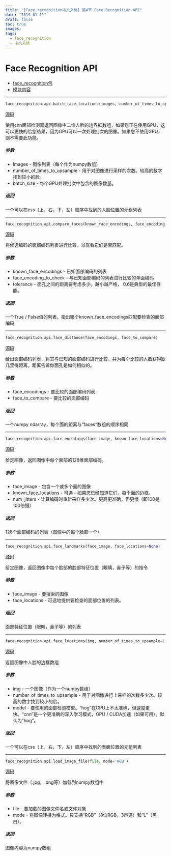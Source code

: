 ```yaml
---
title: "[Face_recognition中文文档] 第4节 Face Recognition API"
date: "2019-01-11"
draft: false
toc: true
images:
tags: 
  - face_recognition
  - 中文文档
---
```


# Face Recognition API

- [face_recognition包](https://face-recognition.readthedocs.io/en/latest/face_recognition.html)
- [模块内容](https://face-recognition.readthedocs.io/en/latest/face_recognition.html#module-face_recognition.api)

---

```python
face_recognition.api.batch_face_locations(images, number_of_times_to_upsample=1, batch_size=128)
```

[源码](https://face-recognition.readthedocs.io/en/latest/_modules/face_recognition/api.html#batch_face_locations)

使用cnn面部检测器返回图像中二维人脸的边界框数组，如果您正在使用GPU，这可以更快的给您结果，因为GPU可以一次处理批次的图像。如果您不使用GPU，则不需要此功能。

##### 参数

- images - 图像列表（每个作为numpy数组）
- number_of_times_to_upsample - 用于对图像进行采样的次数。较高的数字找到较小的脸。
- batch_size - 每个GPU处理批次中包含的图像数量。

##### 返回

一个可以在css（上，右，下，左）顺序中找到的人脸位置的元组列表

---

```python
face_recognition.api.compare_faces(known_face_encodings, face_encoding_to_check, tolerance=0.6)
```

[源码](https://face-recognition.readthedocs.io/en/latest/_modules/face_recognition/api.html#compare_faces)

将候选编码的面部编码列表进行比较，以查看它们是否匹配。

##### 参数

- known_face_encodings - 已知面部编码的列表
- face_encoding_to_check - 与已知面部编码的列表进行比较的单面编码
- tolerance - 面孔之间的距离要考虑多少。越小越严格， 0.6是典型的最佳性能。

##### 返回

一个True / False值的列表，指出哪个known_face_encodings匹配要检查的面部编码

---

```python
face_recognition.api.face_distance(face_encodings, face_to_compare)
```

[源码](https://face-recognition.readthedocs.io/en/latest/_modules/face_recognition/api.html#face_distance)

给出面部编码列表，将其与已知的面部编码进行比较，并为每个比较的人脸获得欧几里得距离。距离告诉你面孔是如何相似的。

##### 参数

- face_encodings - 要比较的面部编码列表
- face_to_compare - 要比较的面部编码

##### 返回

一个numpy ndarray，每个面的距离与“faces”数组的顺序相同

---

```python
face_recognition.api.face_encodings(face_image, known_face_locations=None, num_jitters=1)
```

[源码](https://face-recognition.readthedocs.io/en/latest/_modules/face_recognition/api.html#face_encodings)

给定图像，返回图像中每个面部的128维面部编码。

##### 参数

- face_image - 包含一个或多个面的图像
- known_face_locations - 可选 - 如果您已经知道它们，每个面的边框。
- num_jitters - 计算编码时重新采样多少次。更高更准确，但更慢（即100是100倍慢）

##### 返回

128个面部编码的列表（图像中的每个脸部一个）

---

```python
face_recognition.api.face_landmarks(face_image, face_locations=None)
```

[源码](https://face-recognition.readthedocs.io/en/latest/_modules/face_recognition/api.html#face_landmarks)

给定图像，返回图像中每个脸部的脸部特征位置（眼睛，鼻子等）的指令

##### 参数

- face_image - 要搜索的图像
- face_locations - 可选地提供要检查的面部位置的列表。

##### 返回

面部特征位置（眼睛，鼻子等）的列表

---

```python
face_recognition.api.face_locations(img, number_of_times_to_upsample=1, model='hog')
```

[源码](https://face-recognition.readthedocs.io/en/latest/_modules/face_recognition/api.html#face_locations)

返回图像中人脸的边框数组

##### 参数

- img - 一个图像（作为一个numpy数组）
- number_of_times_to_upsample - 用于对图像进行上采样的次数多少次。较高的数字找到较小的脸。
- model - 要使用的面部检测模型。“hog”在CPU上不太准确，但速度更快。“cnn”是一个更准确的深入学习模式，GPU / CUDA加速（如果可用）。默认为“hog”。

##### 返回

一个可以在css（上，右，下，左）顺序中找到的表面位置的元组列表

---

```python
face_recognition.api.load_image_file(file, mode='RGB')
```

[源码](https://face-recognition.readthedocs.io/en/latest/_modules/face_recognition/api.html#load_image_file)

将图像文件（.jpg，.png等）加载到numpy数组中

##### 参数

- file - 要加载的图像文件名或文件对象
- mode - 将图像转换为格式。只支持“RGB”（8位RGB，3声道）和“L”（黑白）。

##### 返回

图像内容为numpy数组
